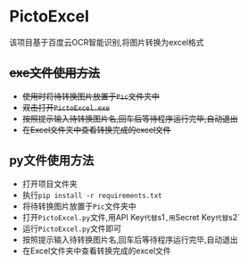 # PictoExcel
该项目基于百度云OCR智能识别,将图片转换为excel格式
## ~~exe文件使用方法~~
* ~~使用时将待转换图片放置于`Pic`文件夹中~~
* ~~双击打开`PictoExcel.exe`~~
* ~~按照提示输入待转换图片名,回车后等待程序运行完毕,自动退出~~
* ~~在Excel文件夹中查看转换完成的excel文件~~
## py文件使用方法
* 打开项目文件夹
* 执行`pip install -r requirements.txt`
* 将待转换图片放置于`Pic`文件夹中
* 打开`PictoExcel.py`文件,用API Key`代替`s1`,用`Secret Key`代替`s2`
* 运行`PictoExcel.py`文件即可
* 按照提示输入待转换图片名,回车后等待程序运行完毕,自动退出
* 在Excel文件夹中查看转换完成的excel文件
